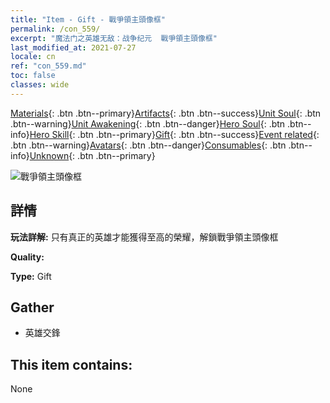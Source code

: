 ```yaml
---
title: "Item - Gift - 戰爭領主頭像框"
permalink: /con_559/
excerpt: "魔法门之英雄无敌：战争纪元  戰爭領主頭像框"
last_modified_at: 2021-07-27
locale: cn
ref: "con_559.md"
toc: false
classes: wide
---
```

 [Materials](/ItemsCN/){: .btn .btn--primary}[Artifacts](/ItemsCN/Artifacts/){: .btn .btn--success}[Unit Soul](/ItemsCN/UnitSoul/){: .btn .btn--warning}[Unit Awakening](/ItemsCN/UnitAwakening/){: .btn .btn--danger}[Hero Soul](/ItemsCN/HeroSoul/){: .btn .btn--info}[Hero Skill](/ItemsCN/HeroSkill/){: .btn .btn--primary}[Gift](/ItemsCN/Gift/){: .btn .btn--success}[Event related](/ItemsCN/Events/){: .btn .btn--warning}[Avatars](/ItemsCN/Avatars/){: .btn .btn--danger}[Consumables](/ItemsCN/Consumables/){: .btn .btn--info}[Unknown](/ItemsCN/Unknown/){: .btn .btn--primary}

 ![戰爭領主頭像框](/images/a/avatarFrame_9.png)

## 詳情
 **玩法詳解:** 只有真正的英雄才能獲得至高的榮耀，解鎖戰爭領主頭像框

 **Quality:** 

 **Type:** Gift

## Gather

*    英雄交鋒 

## This item contains:

  None

